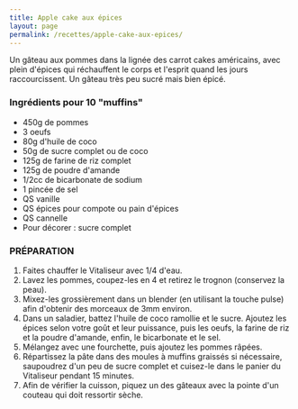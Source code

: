 ```yaml
---
title: Apple cake aux épices
layout: page
permalink: /recettes/apple-cake-aux-epices/
---
```


Un gâteau aux pommes dans la lignée des carrot cakes américains, avec plein d'épices qui réchauffent le corps et l'esprit quand les jours raccourcissent. Un gâteau très peu sucré mais bien épicé.

### Ingrédients pour 10 "muffins"

* 450g de pommes
* 3 oeufs
* 80g d'huile de coco
* 50g de sucre complet ou de coco
* 125g de farine de riz complet
* 125g de poudre d'amande
* 1/2cc de bicarbonate de sodium
* 1 pincée de sel
* QS vanille
* QS épices pour compote ou pain d'épices
* QS cannelle
* Pour décorer : sucre complet

### PRÉPARATION

1. Faites chauffer le Vitaliseur avec 1/4 d'eau.
2. Lavez les pommes, coupez-les en 4 et retirez le trognon (conservez la peau).
3. Mixez-les grossièrement dans un blender (en utilisant la touche pulse) afin d'obtenir des morceaux de 3mm environ.
4. Dans un saladier, battez l'huile de coco ramollie et le sucre. Ajoutez les épices selon votre goût et leur puissance, puis les oeufs, la farine de riz et la poudre d'amande, enfin, le bicarbonate et le sel.
5. Mélangez avec une fourchette, puis ajoutez les pommes râpées.
6. Répartissez la pâte dans des moules à muffins graissés si nécessaire, saupoudrez d'un peu de sucre complet et cuisez-le dans le panier du Vitaliseur pendant 15 minutes.
7. Afin de vérifier la cuisson, piquez un des gâteaux avec la pointe d'un couteau qui doit ressortir sèche.

